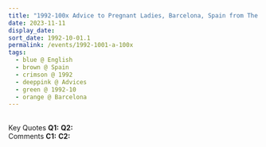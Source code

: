 ```yaml
---
title: "1992-100x Advice to Pregnant Ladies, Barcelona, Spain from The Divine Cool Breeze, Volume 7, Issue 5 (June 1993), Page 11"
date: 2023-11-11
display_date: 
sort_date: 1992-10-01.1
permalink: /events/1992-1001-a-100x
tags:
  - blue @ English
  - brown @ Spain
  - crimson @ 1992
  - deeppink @ Advices
  - green @ 1992-10
  - orange @ Barcelona
---
```


<br>

<wave-list>
  <list-title color="DarkSeaGreen" width="55">Key Quotes</list-title>
  <list-item color="BlanchedAlmond" width="280"><b>Q1:</b> <i></i></list-item>
  <list-item color="Lavender" width="280"><b>Q2:</b> <i></i></list-item>
</wave-list>

<br>

<wave-list>
  <list-title color="DarkSeaGreen" width="55">Comments</list-title>
  <list-item color="BlanchedAlmond" width="280"><b>C1:</b> <i></i></list-item>
  <list-item color="Lavender" width="280"><b>C2:</b> <i></i></list-item>
</wave-list>